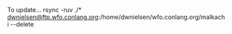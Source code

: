 To update...
rsync -ruv ./*  dwnielsen@ftp.wfo.conlang.org:/home/dwnielsen/wfo.conlang.org/malkachi --delete